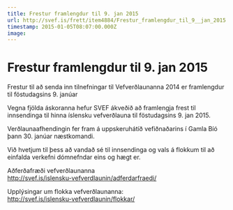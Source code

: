 ```yaml
---
title: Frestur framlengdur til 9. jan 2015
url: http://svef.is/frett/item4884/Frestur_framlengdur_til_9__jan_2015
timestamp: 2015-01-05T08:07:00.000Z
image: 
---
```


# Frestur framlengdur til 9. jan 2015

Frestur til að senda inn tilnefningar til Vefverðlaunanna 2014 er framlengdur til föstudagsins 9\. janúar

Vegna fjölda áskoranna hefur SVEF ákveðið að framlengja frest til innsendinga til hinna íslensku vefverðlauna til föstudagsins 9\. jan 2015.

Verðlaunaafhendingin fer fram á uppskeruhátíð vefiðnaðarins í Gamla Bíó þann 30\. janúar næstkomandi.

Við hvetjum til þess að vandað sé til innsendinga og vals á flokkum til að einfalda verkefni dómnefndar eins og hægt er.

Aðferðafræði vefverðlaunanna  
http://svef.is/islensku-vefverdlaunin/adferdarfraedi/

Upplýsingar um flokka vefverðlaunanna:  
http://svef.is/islensku-vefverdlaunin/flokkar/
